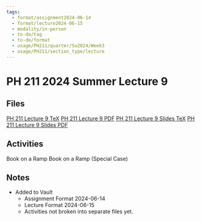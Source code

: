 ```yaml
---
tags:
  - format/assignment2024-06-14
  - format/lecture2024-06-15
  - modality/in-person
  - to-do/tag
  - to-do/format
  - usage/PH211/quarter/Su2024/Week3
  - usage/PH211/section_type/lecture
---
```

# PH 211 2024 Summer Lecture 9
## Files
[PH 211 Lecture 9 TeX](PH_211_Lecture_9.tex)
[PH 211 Lecture 9 PDF](PH_211_Lecture_9.pdf)
[PH 211 Lecture 9 Slides TeX](PH_211_Lecture_9_Slides.tex)
[PH 211 Lecture 9 Slides PDF](PH_211_Lecture_9_Slides.pdf)
## Activities
Book on a Ramp
Book on a Ramp (Special Case)
## Notes
* Added to Vault
	* Assignment Format 2024-06-14
	* Lecture Format 2024-06-15
	* Activities not broken into separate files yet.